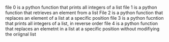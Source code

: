 file 0 is a python function that prints all integers of a list
file 1 is a python function that retrieves an element from a list
File 2 is a python function that replaces an element of a list at a specific position
file 3 is a python fucntion that prints all integers of a list, in reverse order
file 4 is a python function that replaces an elemetnt in a list at a specific position without modifiying the oriignal list
